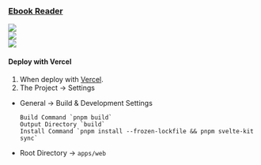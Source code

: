 ### [Ebook Reader](https://github.com/ttu-ttu/ebook-reader)

![](https://img.shields.io/github/license/ttu-ttu/ebook-reader?style=flat-square)<br />
[![](https://img.shields.io/github/last-commit/scillidan/ebook-reader/main?label=last%20commit%20(fork)&style=flat-square)](https://github.com/scillidan/ebook-reader)<br />
![](https://img.shields.io/badge/Vercel-black?style=flat&logo=Vercel&logoColor=white)

#### Deploy with Vercel

1. When deploy with [Vercel](https://vercel.com).
2. The Project → Settings
  - General → Build & Development Settings
    ```
    Build Command `pnpm build`
    Output Directory `build`
    Install Command `pnpm install --frozen-lockfile && pnpm svelte-kit sync`
    ```
  - Root Directory → `apps/web`